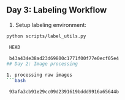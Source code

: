 ## Day 3: Labeling Workflow

1. Setup labeling environment:
```bash
python scripts/label_utils.py

 HEAD

 b43a434e38ad23d69800c1771f00f77e0ecf05e4
## Day 2: Image processing

1. processing raw images
```bash

 93afa3cb91e29cc09d2391619bddd9916a65644b
